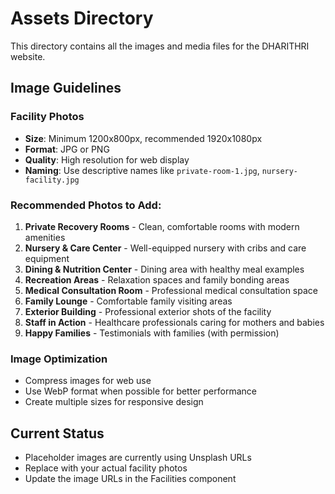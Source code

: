 # Assets Directory

This directory contains all the images and media files for the DHARITHRI website.

## Image Guidelines

### Facility Photos
- **Size**: Minimum 1200x800px, recommended 1920x1080px
- **Format**: JPG or PNG
- **Quality**: High resolution for web display
- **Naming**: Use descriptive names like `private-room-1.jpg`, `nursery-facility.jpg`

### Recommended Photos to Add:
1. **Private Recovery Rooms** - Clean, comfortable rooms with modern amenities
2. **Nursery & Care Center** - Well-equipped nursery with cribs and care equipment
3. **Dining & Nutrition Center** - Dining area with healthy meal examples
4. **Recreation Areas** - Relaxation spaces and family bonding areas
5. **Medical Consultation Room** - Professional medical consultation space
6. **Family Lounge** - Comfortable family visiting areas
7. **Exterior Building** - Professional exterior shots of the facility
8. **Staff in Action** - Healthcare professionals caring for mothers and babies
9. **Happy Families** - Testimonials with families (with permission)

### Image Optimization
- Compress images for web use
- Use WebP format when possible for better performance
- Create multiple sizes for responsive design

## Current Status
- Placeholder images are currently using Unsplash URLs
- Replace with your actual facility photos
- Update the image URLs in the Facilities component
